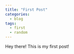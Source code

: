 ```yaml
---
title: "First Post"
categories:
  - blog
tags:
  - first
  - random
---
```


Hey there! This is my first post!